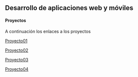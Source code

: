 ## Desarrollo de aplicaciones web y móviles
#### Proyectos
A continuación los enlaces a los proyectos

[Proyecto01](https://github.com/stevenchoez/ProyectosDawm/tree/main/proyecto01)

[Proyecto02](https://github.com/stevenchoez/ProyectosDawm/tree/main/proyecto02)

[Proyecto03](https://github.com/stevenchoez/ProyectosDawm/tree/main/proyecto03)

[Proyecto04](https://github.com/stevenchoez/ProyectosDawm/tree/main/proyecto04)
